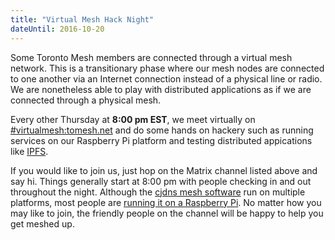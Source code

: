 ```yaml
---
title: "Virtual Mesh Hack Night"
dateUntil: 2016-10-20
---
```


Some Toronto Mesh members are connected through a virtual mesh network. This is a transitionary phase where our mesh nodes are connected to one another via an Internet connection instead of a physical line or radio. We are nonetheless able to play with distributed applications as if we are connected through a physical mesh.

Every other Thursday at **8:00 pm EST**, we meet virtually on [#virtualmesh:tomesh.net](https://chat.tomesh.net/#/room/#virtualmesh:tomesh.net) and do some hands on hackery such as running services on our Raspberry Pi platform and testing distributed appications like [IPFS](https://ipfs.io/).

If you would like to join us, just hop on the Matrix channel listed above and say hi. Things generally start at 8:00 pm with people checking in and out throughout the night. Although the [cjdns mesh software](https://github.com/cjdelisle/cjdns) run on multiple platforms, most people are [running it on a Raspberry Pi](https://github.com/tomeshnet/prototype-cjdns-pi2). No matter how you may like to join, the friendly people on the channel will be happy to help you get meshed up.
